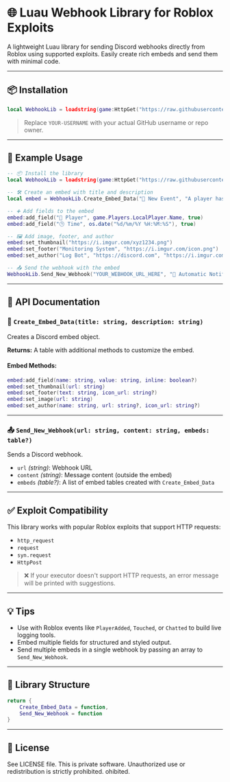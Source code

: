 # 🌐 Luau Webhook Library for Roblox Exploits

A lightweight Luau library for sending Discord webhooks directly from Roblox using supported exploits. Easily create rich embeds and send them with minimal code.

---

## 📦 Installation

```lua
local WebhookLib = loadstring(game:HttpGet("https://raw.githubusercontent.com/Zyfrionva/Raws/main/WebhookLib.lua"))()
```

> Replace `YOUR-USERNAME` with your actual GitHub username or repo owner.

---

## 🚀 Example Usage

```lua
-- 📦 Install the library
local WebhookLib = loadstring(game:HttpGet("https://raw.githubusercontent.com/Zyfrionva/Raws/main/WebhookLib.lua"))()

-- 🛠️ Create an embed with title and description
local embed = WebhookLib.Create_Embed_Data("🔔 New Event", "A player has joined the game!")

-- ➕ Add fields to the embed
embed:add_field("👤 Player", game.Players.LocalPlayer.Name, true)
embed:add_field("🕒 Time", os.date("%d/%m/%Y %H:%M:%S"), true)

-- 🖼️ Add image, footer, and author
embed:set_thumbnail("https://i.imgur.com/xyz1234.png")
embed:set_footer("Monitoring System", "https://i.imgur.com/icon.png")
embed:set_author("Log Bot", "https://discord.com", "https://i.imgur.com/bot-icon.png")

-- 📤 Send the webhook with the embed
WebhookLib.Send_New_Webhook("YOUR_WEBHOOK_URL_HERE", "📢 Automatic Notification:", {embed})
```

---

## 📘 API Documentation

### 🔧 `Create_Embed_Data(title: string, description: string)`

Creates a Discord embed object.

**Returns:** A table with additional methods to customize the embed.

#### Embed Methods:
```lua
embed:add_field(name: string, value: string, inline: boolean?)
embed:set_thumbnail(url: string)
embed:set_footer(text: string, icon_url: string?)
embed:set_image(url: string)
embed:set_author(name: string, url: string?, icon_url: string?)
```

---

### 📤 `Send_New_Webhook(url: string, content: string, embeds: table?)`

Sends a Discord webhook.

- `url` *(string)*: Webhook URL
- `content` *(string)*: Message content (outside the embed)
- `embeds` *(table?)*: A list of embed tables created with `Create_Embed_Data`

---

## ✅ Exploit Compatibility

This library works with popular Roblox exploits that support HTTP requests:

- `http_request`
- `request`
- `syn.request`
- `HttpPost`

> ❌ If your executor doesn't support HTTP requests, an error message will be printed with suggestions.

---

## 💡 Tips

- Use with Roblox events like `PlayerAdded`, `Touched`, or `Chatted` to build live logging tools.
- Embed multiple fields for structured and styled output.
- Send multiple embeds in a single webhook by passing an array to `Send_New_Webhook`.

---

## 📂 Library Structure

```lua
return {
    Create_Embed_Data = function,
    Send_New_Webhook = function
}
```

---

## 📄 License

See LICENSE file. This is private software. Unauthorized use or redistribution is strictly prohibited.
ohibited.
